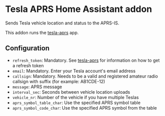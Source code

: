# Tesla APRS Home Assistant addon

Sends Tesla vehicle location and status to the APRS-IS.

This addon runs the [tesla-aprs](https://github.com/nonoo/tesla-aprs) app.

## Configuration

- `refresh_token`: Mandatory. See [tesla-aprs](https://github.com/nonoo/tesla-aprs)
  for information on how to get a refresh token
- `email`: Mandatory. Enter your Tesla account's email address
- `callsign`: Mandatory. Needs to be a valid and registered amateur radio callsign
  with suffix (for example: AB1CDE-12)
- `message`: APRS message
- `interval_sec`: Seconds between vehicle location uploads
- `vehicle_nr`: Number of the vehicle if you have multiple Teslas
- `aprs_symbol_table_char`: Use the specified APRS symbol table
- `aprs_symbol_code_char`: Use the specified APRS symbol from the table
